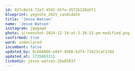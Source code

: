 ```yaml
---
id: 937c0e14-72e7-4592-b5fa-d572b128a5f1
blueprint: yegvote_2025_candidate
title: 'Jesse Watson'
name: 'Jesse Watson'
instagram: jgwgagd
photo: screenshot-2024-12-19-at-2.39.52-pm-modified.png
confirmed: true
ward: undeclared
incumbent: false
updated_by: 9c6b6866-e047-4568-b3f4-71623caf17dd
updated_at: 1735065111
linkedin: jesse-watson-28a85037
---
```

